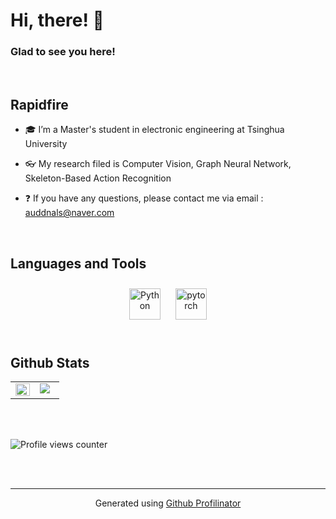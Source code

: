# Hi, there! 👋  
  

<a href="https://github.com/WoominM" target="_blank">
</a>  
  



### Glad to see you here!  
  
  

<br/>  


## Rapidfire  
<tr><td valign="top" width="50%">

- 🎓 I’m a Master's student in electronic engineering at Tsinghua University  
  

-  👓 My research filed is Computer Vision, Graph Neural Network, Skeleton-Based Action Recognition  
  

- ❓  If you have any questions, please contact me via email : auddnals@naver.com    

<br/>  


## Languages and Tools  
<div align="center">  
<img style="margin: 10px" src="https://profilinator.rishav.dev/skills-assets/python-original.svg" alt="Python" height="50" />  
<img style="margin: 10px" src="https://profilinator.rishav.dev/skills-assets/pytorch-icon.svg" alt="pytorch" height="50" />  
</div>  

<br/>  


## Github Stats  
<table><tr><td valign="top" width="50%">

<img src="https://github-readme-stats.vercel.app/api?username=woominM&show_icons=true&count_private=true&hide_border=true" align="left" style="width: 100%" />

</td><td valign="top" width="50%">

<img src="https://github-readme-stats.vercel.app/api/top-langs/?username=woominM&hide_border=true&layout=compact" align="left" />

</td></tr></table>  

<br/>  

  

<br/>  

![Profile views counter](https://komarev.com/ghpvc/?username=WoominM&&style=flat-square)  
  

<br/>  


<br />

----
<div align="center">Generated using <a href="https://profilinator.rishav.dev/" target="_blank">Github Profilinator</a></div>
